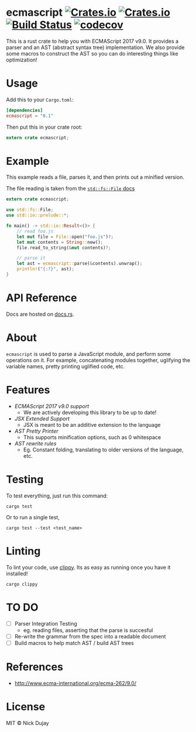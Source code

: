 # ecmascript [![Crates.io](https://img.shields.io/crates/v/ecmascript.svg)](https://crates.io/crates/ecmascript) [![Crates.io](https://img.shields.io/crates/d/ecmascript.svg)](https://crates.io/crates/ecmascript) [![Build Status](https://travis-ci.org/dat2/ecmascript.svg?branch=master)](https://travis-ci.org/dat2/ecmascript) [![codecov](https://codecov.io/gh/dat2/ecmascript/branch/master/graph/badge.svg)](https://codecov.io/gh/dat2/ecmascript)

This is a rust crate to help you with ECMAScript 2017 v9.0. It provides a
parser and an AST (abstract syntax tree) implementation. We also provide
some macros to construct the AST so you can do interesting things like
optimization!

# Usage

Add this to your `Cargo.toml`:

```toml
[dependencies]
ecmascript = "0.1"
```

Then put this in your crate root:

```rust
extern crate ecmascript;
```

# Example

This example reads a file, parses it, and then prints out a minified version.

The file reading is taken from the [`std::fs::File` docs](https://doc.rust-lang.org/std/fs/struct.File.html)

```rust
extern crate ecmascript;

use std::fs::File;
use std::io::prelude::*;

fn main() -> std::io::Result<()> {
    // read foo.js
    let mut file = File::open("foo.js")?;
    let mut contents = String::new();
    file.read_to_string(&mut contents)?;

    // parse it
    let ast = ecmascript::parse(&contents).unwrap();
    println!("{:?}", ast);
}
```

# API Reference

Docs are hosted on [docs.rs](https://docs.rs/ecmascript/).

# About

`ecmascript` is used to parse a JavaScript module, and perform some operations
on it. For example, concatenating modules together, uglifying the variable names,
pretty printing uglified code, etc.

# Features

* _ECMAScript 2017 v9.0 support_
  * We are actively developing this library to be up to date!
* _JSX Extended Support_
  * JSX is meant to be an additive extension to the language
* _AST Pretty Printer_
  * This supports minification options, such as 0 whitespace
* _AST rewrite rules_
  * Eg. Constant folding, translating to older versions of the language, etc.

# Testing

To test everything, just run this command:

```
cargo test
```

Or to run a single test,

```
cargo test --test <test_name>
```

# Linting

To lint your code, use [clippy](https://github.com/rust-lang-nursery/rust-clippy). Its as easy as
running once you have it installed!

```
cargo clippy
```

# TO DO

* [ ] Parser Integration Testing
  * eg. reading files, asserting that the parse is succesful
* [ ] Re-write the grammar from the spec into a readable document
* [ ] Build macros to help match AST / build AST trees

# References

* http://www.ecma-international.org/ecma-262/9.0/

# License

MIT © Nick Dujay
